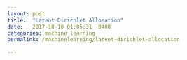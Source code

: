 ```yaml
---
layout: post
title:  "Latent Dirichlet Allocation"
date:   2017-10-10 01:05:31 -0400
categories: machine learning
permalink: /machinelearning/latent-dirichlet-allocation

---
```


<br/>
<div style="height: 8000px;">
<object type="application/pdf" height="100%" width="100%" data="/assets/files/lda.pdf"></object>
</div>